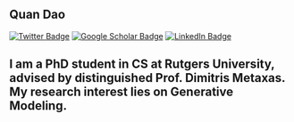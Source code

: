 ## Quan Dao

[![Twitter Badge](https://img.shields.io/twitter/follow/kqd1099?style=social)](https://twitter.com/kqd1099)
[![Google Scholar Badge](https://img.shields.io/badge/Google-Scholar-lightgrey)](https://scholar.google.com/citations?user=g0RS3_kAAAAJ&hl=en)
[![LinkedIn Badge](https://img.shields.io/badge/My-LinkedIn-blue)](https://www.linkedin.com/in/kevin-qdao-ai/)

I am a PhD student in CS at Rutgers University, advised by distinguished Prof. Dimitris Metaxas. My research interest lies on Generative Modeling.
---
